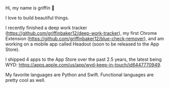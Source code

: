 Hi, my name is griffin 👋

I love to build beautiful things.

I recently finished a deep work tracker (https://github.com/griffinbaker12/deep-work-tracker), my first Chrome Extension (https://github.com/griffinbaker12/blue-check-remover), and am working on a mobile app called Headout (soon to be released to the App Store).

I shipped 4 apps to the App Store over the past 2.5 years, the latest being WYD: https://apps.apple.com/us/app/wyd-keep-in-touch/id6447770949.

My favorite languages are Python and Swift. Functional languages are pretty cool as well.
